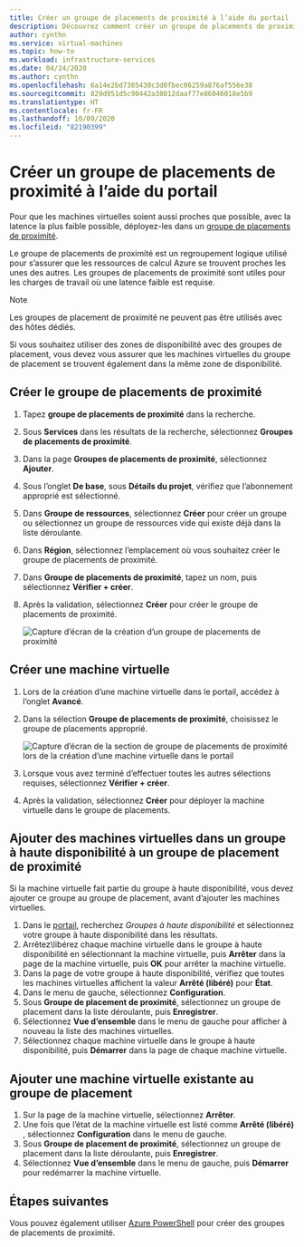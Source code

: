 ```yaml
---
title: Créer un groupe de placements de proximité à l’aide du portail
description: Découvrez comment créer un groupe de placements de proximité à l’aide du Portail Azure.
author: cynthn
ms.service: virtual-machines
ms.topic: how-to
ms.workload: infrastructure-services
ms.date: 04/24/2020
ms.author: cynthn
ms.openlocfilehash: 6a14e2bd7385430c3d0fbec06259a876af556e38
ms.sourcegitcommit: 829d951d5c90442a38012daaf77e86046018e5b9
ms.translationtype: HT
ms.contentlocale: fr-FR
ms.lasthandoff: 10/09/2020
ms.locfileid: "82190399"
---
```

# <a name="create-a-proximity-placement-group-using-the-portal"></a>Créer un groupe de placements de proximité à l’aide du portail

Pour que les machines virtuelles soient aussi proches que possible, avec la latence la plus faible possible, déployez-les dans un [groupe de placements de proximité](co-location.md#proximity-placement-groups).

Le groupe de placements de proximité est un regroupement logique utilisé pour s’assurer que les ressources de calcul Azure se trouvent proches les unes des autres. Les groupes de placements de proximité sont utiles pour les charges de travail où une latence faible est requise.

> [!NOTE]
> Les groupes de placement de proximité ne peuvent pas être utilisés avec des hôtes dédiés.
>
> Si vous souhaitez utiliser des zones de disponibilité avec des groupes de placement, vous devez vous assurer que les machines virtuelles du groupe de placement se trouvent également dans la même zone de disponibilité.
>

## <a name="create-the-proximity-placement-group"></a>Créer le groupe de placements de proximité

1. Tapez **groupe de placements de proximité** dans la recherche.
1. Sous **Services** dans les résultats de la recherche, sélectionnez **Groupes de placements de proximité**.
1. Dans la page **Groupes de placements de proximité**, sélectionnez **Ajouter**.
1. Sous l’onglet **De base**, sous **Détails du projet**, vérifiez que l’abonnement approprié est sélectionné.
1. Dans **Groupe de ressources**, sélectionnez **Créer** pour créer un groupe ou sélectionnez un groupe de ressources vide qui existe déjà dans la liste déroulante. 
1. Dans **Région**, sélectionnez l’emplacement où vous souhaitez créer le groupe de placements de proximité.
1. Dans **Groupe de placements de proximité**, tapez un nom, puis sélectionnez **Vérifier + créer**.
1. Après la validation, sélectionnez **Créer** pour créer le groupe de placements de proximité.

    ![Capture d’écran de la création d’un groupe de placements de proximité](./media/ppg/ppg.png)


## <a name="create-a-vm"></a>Créer une machine virtuelle

1. Lors de la création d’une machine virtuelle dans le portail, accédez à l’onglet **Avancé**. 
1. Dans la sélection **Groupe de placements de proximité**, choisissez le groupe de placements approprié. 

    ![Capture d’écran de la section de groupe de placements de proximité lors de la création d’une machine virtuelle dans le portail](./media/ppg/vm-ppg.png)

1. Lorsque vous avez terminé d’effectuer toutes les autres sélections requises, sélectionnez **Vérifier + créer**.
1. Après la validation, sélectionnez **Créer** pour déployer la machine virtuelle dans le groupe de placements.


## <a name="add-vms-in-an-availability-set-to-a-proximity-placement-group"></a>Ajouter des machines virtuelles dans un groupe à haute disponibilité à un groupe de placement de proximité

Si la machine virtuelle fait partie du groupe à haute disponibilité, vous devez ajouter ce groupe au groupe de placement, avant d’ajouter les machines virtuelles.

1. Dans le [portail](https://portal.azure.com), recherchez *Groupes à haute disponibilité* et sélectionnez votre groupe à haute disponibilité dans les résultats.
1. Arrêtez\libérez chaque machine virtuelle dans le groupe à haute disponibilité en sélectionnant la machine virtuelle, puis **Arrêter** dans la page de la machine virtuelle, puis **OK** pour arrêter la machine virtuelle.
1. Dans la page de votre groupe à haute disponibilité, vérifiez que toutes les machines virtuelles affichent la valeur **Arrêté (libéré)** pour **État**.
1. Dans le menu de gauche, sélectionnez **Configuration**.
1. Sous **Groupe de placement de proximité**, sélectionnez un groupe de placement dans la liste déroulante, puis **Enregistrer**.
1. Sélectionnez **Vue d’ensemble** dans le menu de gauche pour afficher à nouveau la liste des machines virtuelles. 
1. Sélectionnez chaque machine virtuelle dans le groupe à haute disponibilité, puis **Démarrer** dans la page de chaque machine virtuelle. 


## <a name="add-existing-vm-to-placement-group"></a>Ajouter une machine virtuelle existante au groupe de placement 


1. Sur la page de la machine virtuelle, sélectionnez **Arrêter**.
1. Une fois que l’état de la machine virtuelle est listé comme **Arrêté (libéré)** , sélectionnez **Configuration** dans le menu de gauche.
1. Sous **Groupe de placement de proximité**, sélectionnez un groupe de placement dans la liste déroulante, puis **Enregistrer**.
1. Sélectionnez **Vue d’ensemble** dans le menu de gauche, puis **Démarrer** pour redémarrer la machine virtuelle.

 

## <a name="next-steps"></a>Étapes suivantes

Vous pouvez également utiliser [Azure PowerShell](proximity-placement-groups.md) pour créer des groupes de placements de proximité.

